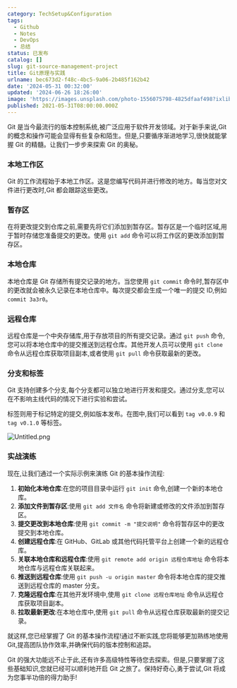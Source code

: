```yaml
---
category: TechSetup&Configuration
tags:
  - Github
  - Notes
  - DevOps
  - 总结
status: 已发布
catalog: []
slug: git-source-management-project
title: Git原理与实践
urlname: bec673d2-f48c-4bc5-9a06-2b485f162b42
date: '2024-05-31 00:32:00'
updated: '2024-06-26 18:26:00'
image: 'https://images.unsplash.com/photo-1556075798-4825dfaaf498?ixlib=rb-4.0.3&q=85&fm=jpg&crop=entropy&cs=srgb'
published: 2021-05-31T08:00:00.000Z
---
```


Git 是当今最流行的版本控制系统,被广泛应用于软件开发领域。对于新手来说,Git 的概念和操作可能会显得有些复杂和陌生。但是,只要循序渐进地学习,很快就能掌握 Git 的精髓。让我们一步步来探索 Git 的奥秘。


### 本地工作区


Git 的工作流程始于本地工作区。这是您编写代码并进行修改的地方。每当您对文件进行更改时,Git 都会跟踪这些更改。


### 暂存区


在将更改提交到仓库之前,需要先将它们添加到暂存区。暂存区是一个临时区域,用于暂时存储您准备提交的更改。使用 `git add` 命令可以将工作区的更改添加到暂存区。


### 本地仓库


本地仓库是 Git 存储所有提交记录的地方。当您使用 `git commit` 命令时,暂存区中的更改就会被永久记录在本地仓库中。每次提交都会生成一个唯一的提交 ID,例如 `commit 3a3r0`。


### 远程仓库


远程仓库是一个中央存储库,用于存放项目的所有提交记录。通过 `git push` 命令,您可以将本地仓库中的提交推送到远程仓库。其他开发人员可以使用 `git clone` 命令从远程仓库获取项目副本,或者使用 `git pull` 命令获取最新的更改。


### 分支和标签


Git 支持创建多个分支,每个分支都可以独立地进行开发和提交。通过分支,您可以在不影响主线代码的情况下进行实验和尝试。


标签则用于标记特定的提交,例如版本发布。在图中,我们可以看到 `tag v0.0.9` 和 `tag v0.1.0` 等标签。


![Untitled.png](https://prod-files-secure.s3.us-west-2.amazonaws.com/5d24fe63-e567-4804-86f9-9fdc62e13082/77b77e01-3aab-4add-bdbd-7f489727861d/Untitled.png?X-Amz-Algorithm=AWS4-HMAC-SHA256&X-Amz-Content-Sha256=UNSIGNED-PAYLOAD&X-Amz-Credential=ASIAZI2LB466WBLZTCXF%2F20250319%2Fus-west-2%2Fs3%2Faws4_request&X-Amz-Date=20250319T053757Z&X-Amz-Expires=3600&X-Amz-Security-Token=IQoJb3JpZ2luX2VjEBQaCXVzLXdlc3QtMiJHMEUCIA6Vr4uLOurslBAEP9Lc%2FKqeRw714bRBaYpwIF5tY2GoAiEA2WFYmxHnPYsaVVVKN6PJ%2BsfIzMs7%2F%2FWEEzwytSOIhW0q%2FwMIbRAAGgw2Mzc0MjMxODM4MDUiDMj8kLWcTORB%2BNufxSrcAyAHmfQG63IFvt1JpLQJulpAk0EazVy%2FGwhXTj21gKJSrpCYKJWYpknngAbZ%2FEPM6YCqHg9Vo7Ex1Psbn0V0CHGNFKlANsIFT65U7iIWpETNUcrtWHwpC0GVLFtzAcjeT3wkxi5gQbHWCXoMc9mFrwIuNut1%2FFhNN0We5%2B4t%2B0siRwyNv%2B%2BefKIhyS5njZ%2FsoUP8ACfoTWsEtfHcI99E5WaQ%2BmvEWs9uMhzjoTtU7HU3lB2ocirVdUfaT3GjZxh51vAfE2at5xprb64P1UnbJJDEhFqXdz9JiPFauSMNI6Z0MpNC%2BuTCIfZdGAaG8NgmJm44dJ4XYfVo3PnIcUhHnm9vAA%2FDAgq0ZR7MRUFPS05xZeMiv14piJ3tJWCg%2BNS5Q1rEg54hFF5DwT4kh36XQ%2BtUNEWmn4pkg%2Fmcl39zmixX4ulCLGZEK6vJ7PViKSC4bALjcXJoCctEgtGk%2BeuVjdT9ZhU1BXJGE%2ByljX%2BOw%2Frsd1V1c%2Fk4oVZDAtTH4jprvHzAjwDFnPK5wA0w5hkVwInKz1t8x%2FWmL75Q6n0eyt8DwbJcr5%2F6g1KNxQixQWakU0t00pu9Hi6o02dinOk1qVhks9vaN5uxjIc3IeNFC%2FnTsgutsDy590vKEgg3MMr86L4GOqUB8yBnqdSPw69cfEBZMz%2BJVJXhcDBe94PAoXlUPwh2WaSlqCIRMMulYCGFvizwwqS2FaBUQ8gvTCub3%2B%2FbMg8Qte%2F5SKMJ3jinNpLzSGHfJ7g1L1aDklLz6alxoh9WNJorxAwCO0jE7FpjjXiDWlOV58WcRUKlDAKnos%2F0n6bF8GtZwGAUpSRiNNCG0u7nhLExIjxiezRr9ZnVB5hlss9m40ftjnKM&X-Amz-Signature=4340e3b35f222e00e390f8fae617700afd522077b6af11a2cdf02259d258dbae&X-Amz-SignedHeaders=host&x-id=GetObject)


### 实战演练


现在,让我们通过一个实际示例来演练 Git 的基本操作流程:

1. **初始化本地仓库**:在您的项目目录中运行 `git init` 命令,创建一个新的本地仓库。
2. **添加文件到暂存区**:使用 `git add 文件名` 命令将新建或修改的文件添加到暂存区。
3. **提交更改到本地仓库**:使用 `git commit -m "提交说明"` 命令将暂存区中的更改提交到本地仓库。
4. **创建远程仓库**:在 GitHub、GitLab 或其他代码托管平台上创建一个新的远程仓库。
5. **关联本地仓库和远程仓库**:使用 `git remote add origin 远程仓库地址` 命令将本地仓库与远程仓库关联起来。
6. **推送到远程仓库**:使用 `git push -u origin master` 命令将本地仓库的提交推送到远程仓库的 master 分支。
7. **克隆远程仓库**:在其他开发环境中,使用 `git clone 远程仓库地址` 命令从远程仓库获取项目副本。
8. **拉取最新更改**:在本地仓库中,使用 `git pull` 命令从远程仓库获取最新的提交记录。

就这样,您已经掌握了 Git 的基本操作流程!通过不断实践,您将能够更加熟练地使用 Git,提高团队协作效率,并确保代码的版本控制和追踪。


Git 的强大功能远不止于此,还有许多高级特性等待您去探索。但是,只要掌握了这些基础知识,您就已经可以顺利地开启 Git 之旅了。保持好奇心,勇于尝试,Git 将成为您事半功倍的得力助手!

